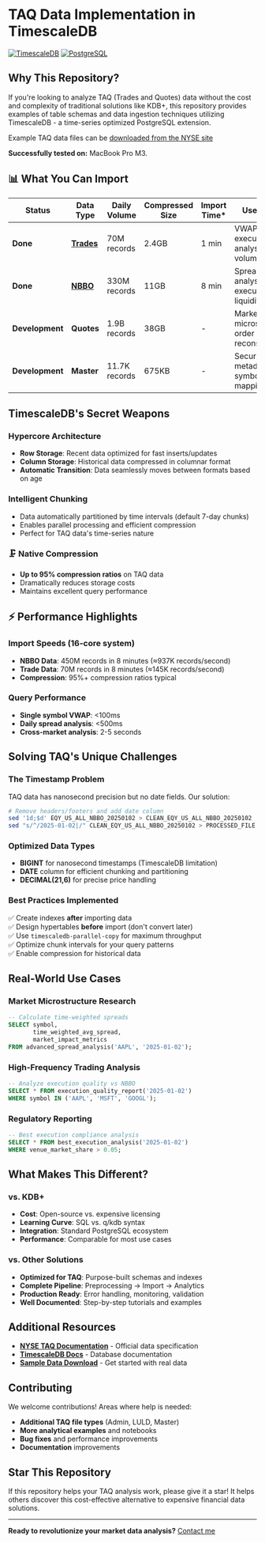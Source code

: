 # TAQ Data Implementation in TimescaleDB

[![TimescaleDB](https://img.shields.io/badge/TimescaleDB-2.0+-blue.svg)](https://www.timescale.com/)
[![PostgreSQL](https://img.shields.io/badge/PostgreSQL-12+-336791.svg)](https://www.postgresql.org/)


## Why This Repository?
If you're looking to analyze TAQ (Trades and Quotes) data without the cost and complexity of traditional solutions like KDB+, this repository provides examples of table schemas and data ingestion techniques utilizing TimescaleDB - a time-series optimized PostgreSQL extension.

Example TAQ data files can be [downloaded from the NYSE site](https://ftp.nyse.com/Historical%20Data%20Samples/DAILY%20TAQ/)

**Successfully tested on:** MacBook Pro M3.
## 📊 What You Can Import

|Status | Data Type | Daily Volume | Compressed Size | Import Time* | Use Cases |
|-----------|-----------|--------------|-----------------|--------------|-----------|
|**Done** | [**Trades**](taq_trade/readme.md) | 70M records | 2.4GB | 1 min | VWAP, execution analysis, volume studies |
|**Done** | [**NBBO**](taq_nbbo/readme.md) | 330M records | 11GB | 8 min | Spread analysis, best execution, liquidity |
|**Development**| **Quotes** | 1.9B records | 38GB | - | Market microstructure, order book reconstruction |
|**Development**| **Master** | 11.7K records | 675KB | - | Security metadata, symbol mapping |



##  TimescaleDB's Secret Weapons

###  Hypercore Architecture
- **Row Storage**: Recent data optimized for fast inserts/updates
- **Column Storage**: Historical data compressed in columnar format  
- **Automatic Transition**: Data seamlessly moves between formats based on age

###  Intelligent Chunking
- Data automatically partitioned by time intervals (default 7-day chunks)
- Enables parallel processing and efficient compression
- Perfect for TAQ data's time-series nature

### 🗜️ Native Compression
- **Up to 95% compression ratios** on TAQ data
- Dramatically reduces storage costs
- Maintains excellent query performance

## ⚡ Performance Highlights

### Import Speeds (16-core system)
- **NBBO Data**: 450M records in 8 minutes (≈937K records/second)
- **Trade Data**: 70M records in 8 minutes (≈145K records/second)
- **Compression**: 95%+ compression ratios typical

### Query Performance
- **Single symbol VWAP**: <100ms
- **Daily spread analysis**: <500ms
- **Cross-market analysis**: 2-5 seconds

##  Solving TAQ's Unique Challenges

### The Timestamp Problem
TAQ data has nanosecond precision but no date fields. Our solution:

```bash
# Remove headers/footers and add date column
sed '1d;$d' EQY_US_ALL_NBBO_20250102 > CLEAN_EQY_US_ALL_NBBO_20250102
sed "s/^/2025-01-02|/" CLEAN_EQY_US_ALL_NBBO_20250102 > PROCESSED_FILE
```

### Optimized Data Types
- **BIGINT** for nanosecond timestamps (TimescaleDB limitation)
- **DATE** column for efficient chunking and partitioning
- **DECIMAL(21,6)** for precise price handling

### Best Practices Implemented
✅ Create indexes **after** importing data  
✅ Design hypertables **before** import (don't convert later)  
✅ Use `timescaledb-parallel-copy` for maximum throughput  
✅ Optimize chunk intervals for your query patterns  
✅ Enable compression for historical data  

##  Real-World Use Cases

### Market Microstructure Research
```sql
-- Calculate time-weighted spreads
SELECT symbol, 
       time_weighted_avg_spread,
       market_impact_metrics
FROM advanced_spread_analysis('AAPL', '2025-01-02');
```

### High-Frequency Trading Analysis
```sql
-- Analyze execution quality vs NBBO
SELECT * FROM execution_quality_report('2025-01-02') 
WHERE symbol IN ('AAPL', 'MSFT', 'GOOGL');
```

### Regulatory Reporting
```sql
-- Best execution compliance analysis
SELECT * FROM best_execution_analysis('2025-01-02')
WHERE venue_market_share > 0.05;
```


##  What Makes This Different?

### vs. KDB+
- **Cost**: Open-source vs. expensive licensing
- **Learning Curve**: SQL vs. q/kdb syntax
- **Integration**: Standard PostgreSQL ecosystem
- **Performance**: Comparable for most use cases

### vs. Other Solutions
- **Optimized for TAQ**: Purpose-built schemas and indexes
- **Complete Pipeline**: Preprocessing → Import → Analytics
- **Production Ready**: Error handling, monitoring, validation
- **Well Documented**: Step-by-step tutorials and examples

##  Additional Resources

- **[NYSE TAQ Documentation](https://www.nyse.com/market-data/historical/daily-taq)** - Official data specification
- **[TimescaleDB Docs](https://docs.timescale.com/)** - Database documentation
- **[Sample Data Download](https://www.nyse.com/market-data/historical)** - Get started with real data

##  Contributing

We welcome contributions! Areas where help is needed:

-  **Additional TAQ file types** (Admin, LULD, Master)
-  **More analytical examples** and notebooks
-  **Bug fixes** and performance improvements
-  **Documentation** improvements

## Star This Repository

If this repository helps your TAQ analysis work, please give it a star! It helps others discover this cost-effective alternative to expensive financial data solutions.

---

**Ready to revolutionize your market data analysis?** [Contact me](james.freire@gmail.com)

